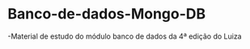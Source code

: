 # Banco-de-dados-Mongo-DB
-Material de estudo do módulo banco de dados da 4ª edição do Luiza <Code>
